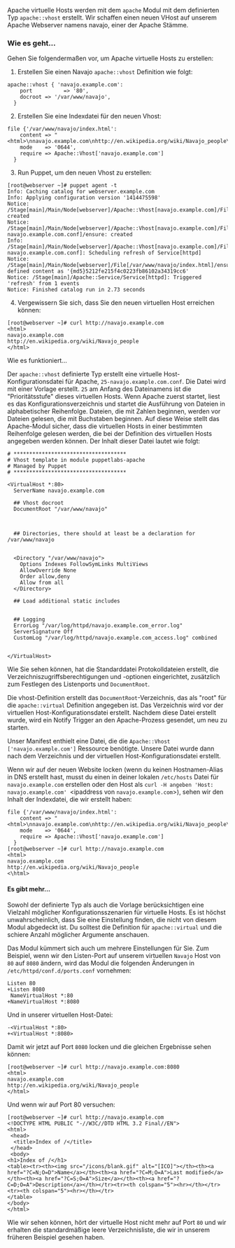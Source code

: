 Apache virtuelle Hosts werden mit dem `apache` Modul mit dem definierten Typ `apache::vhost` erstellt. Wir schaffen einen neuen VHost auf unserem Apache Webserver namens navajo, einer der Apache Stämme.

### Wie es geht...

Gehen Sie folgendermaßen vor, um Apache virtuelle Hosts zu erstellen:

1. Erstellen Sie einen Navajo `apache::vhost` Definition wie folgt:
```
apache::vhost { 'navajo.example.com':
    port          => '80',
    docroot => '/var/www/navajo',
  }
```

2. Erstellen Sie eine Indexdatei für den neuen Vhost:
```
file {'/var/www/navajo/index.html':
    content => "<html>\nnavajo.example.com\nhttp://en.wikipedia.org/wiki/Navajo_people\n</html>\n",
    mode    => '0644',
    require => Apache::Vhost['navajo.example.com']
  }
```

3. Run Puppet, um den neuen Vhost zu erstellen:
```
[root@webserver ~]# puppet agent -t
Info: Caching catalog for webserver.example.com
Info: Applying configuration version '1414475598'
Notice: /Stage[main]/Main/Node[webserver]/Apache::Vhost[navajo.example.com]/File[/var/www/navajo]/ensure: created
Notice: /Stage[main]/Main/Node[webserver]/Apache::Vhost[navajo.example.com]/File[25-navajo.example.com.conf]/ensure: created
Info: /Stage[main]/Main/Node[webserver]/Apache::Vhost[navajo.example.com]/File[25-navajo.example.com.conf]: Scheduling refresh of Service[httpd]
Notice: /Stage[main]/Main/Node[webserver]/File[/var/www/navajo/index.html]/ensure: defined content as '{md5}5212fe215f4c0223fb86102a34319cc6'
Notice: /Stage[main]/Apache::Service/Service[httpd]: Triggered 'refresh' from 1 events
Notice: Finished catalog run in 2.73 seconds
```

4. Vergewissern Sie sich, dass Sie den neuen virtuellen Host erreichen können:
```
[root@webserver ~]# curl http://navajo.example.com
<html>
navajo.example.com
http://en.wikipedia.org/wiki/Navajo_people
</html>
```

Wie es funktioniert...

Der `apache::vhost` definierte Typ erstellt eine virtuelle Host-Konfigurationsdatei für Apache, `25-navajo.example.com.conf`. Die Datei wird mit einer Vorlage erstellt. `25` am Anfang des Dateinamens ist die "Prioritätsstufe" dieses virtuellen Hosts. Wenn Apache zuerst startet, liest es das Konfigurationsverzeichnis und startet die Ausführung von Dateien in alphabetischer Reihenfolge. Dateien, die mit Zahlen beginnen, werden vor Dateien gelesen, die mit Buchstaben beginnen. Auf diese Weise stellt das Apache-Modul sicher, dass die virtuellen Hosts in einer bestimmten Reihenfolge gelesen werden, die bei der Definition des virtuellen Hosts angegeben werden können. Der Inhalt dieser Datei lautet wie folgt:
```
# ************************************
# Vhost template in module puppetlabs-apache
# Managed by Puppet
# ************************************

<VirtualHost *:80>
  ServerName navajo.example.com

  ## Vhost docroot
  DocumentRoot "/var/www/navajo"



  ## Directories, there should at least be a declaration for /var/www/navajo


  <Directory "/var/www/navajo">
    Options Indexes FollowSymLinks MultiViews
    AllowOverride None
    Order allow,deny
    Allow from all
  </Directory>

  ## Load additional static includes


  ## Logging
  ErrorLog "/var/log/httpd/navajo.example.com_error.log"
  ServerSignature Off
  CustomLog "/var/log/httpd/navajo.example.com_access.log" combined


</VirtualHost>
```

Wie Sie sehen können, hat die Standarddatei Protokolldateien erstellt, die Verzeichniszugriffsberechtigungen und -optionen eingerichtet, zusätzlich zum Festlegen des Listenports und `DocumentRoot`.

Die vhost-Definition erstellt das `DocumentRoot`-Verzeichnis, das als "root" für die `apache::virtual` Definition angegeben ist. Das Verzeichnis wird vor der virtuellen Host-Konfigurationsdatei erstellt. Nachdem diese Datei erstellt wurde, wird ein Notify Trigger an den Apache-Prozess gesendet, um neu zu starten.

Unser Manifest enthielt eine Datei, die die `Apache::Vhost ['navajo.example.com']` Ressource benötigte. Unsere Datei wurde dann nach dem Verzeichnis und der virtuellen Host-Konfigurationsdatei erstellt.

Wenn wir auf der neuen Website locken (wenn du keinen Hostnamen-Alias in DNS erstellt hast, musst du einen in deiner lokalen `/etc/hosts` Datei für `navajo.example.com` erstellen oder den Host als `curl -H angeben 'Host: navajo.example.com' `<ipaddress von `navajo.example.com`>), sehen wir den Inhalt der Indexdatei, die wir erstellt haben:
```
file {'/var/www/navajo/index.html':
    content => "<html>\nnavajo.example.com\nhttp://en.wikipedia.org/wiki/Navajo_people\n</html>\n",
    mode    => '0644',
    require => Apache::Vhost['navajo.example.com']
  }	
[root@webserver ~]# curl http://navajo.example.com
<html>
navajo.example.com
http://en.wikipedia.org/wiki/Navajo_people
<\html>
```

#### Es gibt mehr...

Sowohl der definierte Typ als auch die Vorlage berücksichtigen eine Vielzahl möglicher Konfigurationsszenarien für virtuelle Hosts. Es ist höchst unwahrscheinlich, dass Sie eine Einstellung finden, die nicht von diesem Modul abgedeckt ist. Du solltest die Definition für `apache::virtual` und die schiere Anzahl möglicher Argumente anschauen.

Das Modul kümmert sich auch um mehrere Einstellungen für Sie. Zum Beispiel, wenn wir den Listen-Port auf unserem virtuellen `Navajo` Host von `80` auf `8080` ändern, wird das Modul die folgenden Änderungen in `/etc/httpd/conf.d/ports.conf` vornehmen:
```
Listen 80
+Listen 8080
 NameVirtualHost *:80
+NameVirtualHost *:8080
```

Und in unserer virtuellen Host-Datei:
```
-<VirtualHost *:80>
+<VirtualHost *:8080>
```

Damit wir jetzt auf Port `8080` locken und die gleichen Ergebnisse sehen können:
```
[root@webserver ~]# curl http://navajo.example.com:8080
<html>
navajo.example.com
http://en.wikipedia.org/wiki/Navajo_people
</html>
```
Und wenn wir auf Port 80 versuchen:
```
[root@webserver ~]# curl http://navajo.example.com	
<!DOCTYPE HTML PUBLIC "-//W3C//DTD HTML 3.2 Final//EN">
<html>
 <head>
  <title>Index of /</title>
 </head>
 <body>
<h1>Index of /</h1>
<table><tr><th><img src="/icons/blank.gif" alt="[ICO]"></th><th><a href="?C=N;O=D">Name</a></th><th><a href="?C=M;O=A">Last modified</a></th><th><a href="?C=S;O=A">Size</a></th><th><a href="?C=D;O=A">Description</a></th></tr><tr><th colspan="5"><hr></th></tr>
<tr><th colspan="5"><hr></th></tr>
</table>
</body>
</html>
```
Wie wir sehen können, hört der virtuelle Host nicht mehr auf Port `80` und wir erhalten die standardmäßige leere Verzeichnisliste, die wir in unserem früheren Beispiel gesehen haben.
